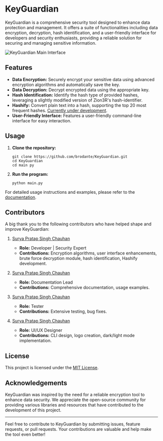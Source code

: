 # KeyGuardian

KeyGuardian is a comprehensive security tool designed to enhance data protection and management. It offers a suite of functionalities including data encryption, decryption, hash identification, and a user-friendly interface for developers and security enthusiasts, providing a reliable solution for securing and managing sensitive information.


![KeyGuardian Main Interface](https://github.com/brodante/KeyGuardian/blob/main/assets/main_menu.PNG?raw=true)

## Features

-   **Data Encryption:** Securely encrypt your sensitive data using advanced encryption algorithms and automatically save the key.
-   **Data Decryption:** Decrypt encrypted data using the appropriate key.
-   **Hash Identification:** Identify the hash type of provided hashes, leveraging a slightly modified version of Zion3R's hash-identifier.
-   **Hashify:** Convert plain text into a hash, supporting the top 20 most frequent hashes. <ins>Currently under development</ins>.
-   **User-Friendly Interface:** Features a user-friendly command-line interface for easy interaction.

## Usage

1. **Clone the repository:**

    ```
    git clone https://github.com/brodante/KeyGuardian.git
    cd KeyGuardian
    cd main py
    ```
    
2.  **Run the program:**
    ```
    python main.py
    ```


For detailed usage instructions and examples, please refer to the [documentation](docs/README.md).

## Contributors

A big thank you to the following contributors who have helped shape and improve KeyGuardian:

1. [Surya Pratap Singh Chauhan](https://github.com/brodante)  
    -   **Role:** Developer | Security Expert  
    -   **Contributions:** Encryption algorithms, user interface enhancements, brute force decryption module, hash identification, Hashify development.

2. [Surya Pratap Singh Chauhan](https://github.com/brodante)  
    -   **Role:** Documentation Lead  
    -   **Contributions:** Comprehensive documentation, usage examples.

3. [Surya Pratap Singh Chauhan](https://github.com/brodante)  
    -   **Role:** Tester  
    -   **Contributions:** Extensive testing, bug fixes.

4. [Surya Pratap Singh Chauhan](https://github.com/brodante)  
    -   **Role:** UI/UX Designer  
    -   **Contributions:** CLI design, logo creation, dark/light mode implementation.

## License

This project is licensed under the [MIT License](LICENSE).

## Acknowledgements

KeyGuardian was inspired by the need for a reliable encryption tool to enhance data security. We appreciate the open-source community for providing various libraries and resources that have contributed to the development of this project.

* * *

Feel free to contribute to KeyGuardian by submitting issues, feature requests, or pull requests. Your contributions are valuable and help make the tool even better!
